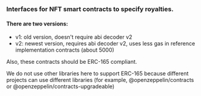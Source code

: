 ### Interfaces for NFT smart contracts to specify royalties.

#### There are two versions:
- v1: old version, doesn't require abi decoder v2
- v2: newest version, requires abi decoder v2, uses less gas in reference implementation contracts (about 5000)

Also, these contracts should be ERC-165 compliant.

We do not use other libraries here to support ERC-165 because different projects can use different libraries (for example, @openzeppelin/contracts or @openzeppelin/contracts-upgradeable)